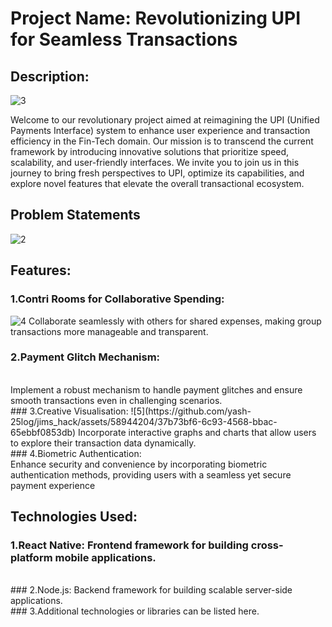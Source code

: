 
# Project Name: Revolutionizing UPI for Seamless Transactions

## Description:
![3](https://github.com/yash-25log/jims_hack/assets/58944204/76f82491-adfe-4ba8-9291-791072e03f45)

Welcome to our revolutionary project aimed at reimagining the UPI (Unified Payments Interface) system to enhance user experience and transaction efficiency in the Fin-Tech domain. Our mission is to transcend the current framework by introducing innovative solutions that prioritize speed, scalability, and user-friendly interfaces. We invite you to join us in this journey to bring fresh perspectives to UPI, optimize its capabilities, and explore novel features that elevate the overall transactional ecosystem.

## Problem Statements
![2](https://github.com/yash-25log/jims_hack/assets/58944204/492027ee-1702-451d-b5f5-d258c070d1d8)
## Features:
### 1.Contri Rooms for Collaborative Spending: 
![4](https://github.com/yash-25log/jims_hack/assets/58944204/6f45e6f2-3153-44ae-a662-707fcd7fcfff)
Collaborate seamlessly with others for shared expenses, making group transactions more manageable and transparent. 
<br>
### 2.Payment Glitch Mechanism: 
<br>
Implement a robust mechanism to handle payment glitches and ensure smooth transactions even in challenging scenarios.
<br>
### 3.Creative Visualisation: 
![5](https://github.com/yash-25log/jims_hack/assets/58944204/37b73bf6-6c93-4568-bbac-65ebbf0853db)
Incorporate interactive graphs and charts that allow users to explore their transaction data dynamically.
<br>
### 4.Biometric Authentication:
<br>
Enhance security and convenience by incorporating biometric authentication methods, providing users with a seamless yet secure payment experience

## Technologies Used:
### 1.React Native: Frontend framework for building cross-platform mobile applications.
<br>
### 2.Node.js: Backend framework for building scalable server-side applications.
<br>
### 3.Additional technologies or libraries can be listed here.
